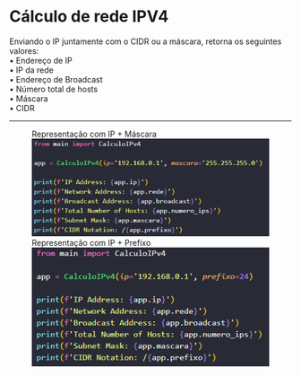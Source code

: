 <h1>Cálculo de rede IPV4</h1>
<p>
    Enviando o IP juntamente com o CIDR ou a máscara, retorna os seguintes valores:<br>
    • Endereço de IP<br>• IP da rede<br>• Endereço de Broadcast<br>• Número total de hosts<br>• Máscara<br>• CIDR
</p>

<hr>

<figure>
<figcaption>Representação com IP + Máscara</figcaption>
  <img src="src/img1.png">
<figcaption>Representação com IP + Prefixo</figcaption>
  <img src="src/img2.png">
</figure>

